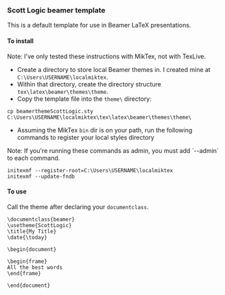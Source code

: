 ### Scott Logic beamer template

This is a default template for use in Beamer LaTeX presentations.

#### To install

<aside class="notice">
Note: I've only tested these instructions with MikTex, not with TexLive.
</aside>

* Create a directory to store local Beamer themes in. I created mine at `C:\Users\USERNAME\localmiktex`.
* Within that directory, create the directory structure `tex\latex\beamer\themes\theme`.
* Copy the template file into the `theme\` directory:
```
cp beamerthemeScottLogic.sty C:\Users\USERNAME\localmiktex\tex\latex\beamer\themes\theme\
```
* Assuming the MikTex `bin` dir is on your path, run the following commands to register your local styles directory

<aside class="notice">
Note: If you're running these commands as admin, you must add `--admin` to each command.
</aside>

```
initexmf --register-root=C:\Users\USERNAME\localmiktex
initexmf --update-fndb
```

#### To use

Call the theme after declaring your `documentclass`.
```
\documentclass{beamer}
\usetheme{ScottLogic}
\title{My Title}
\date{\today}

\begin{document}

\begin{frame}
All the best words
\end{frame}

\end{document}
```
